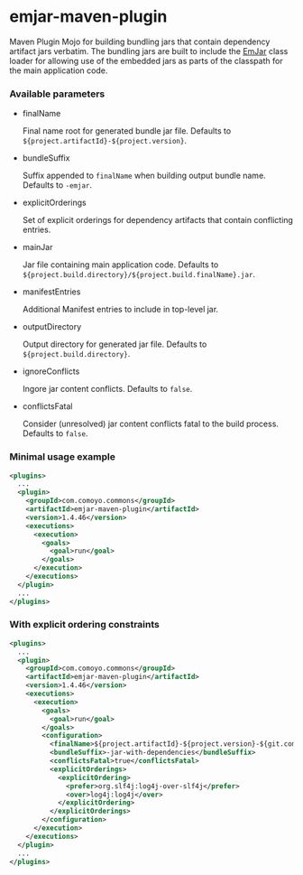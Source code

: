 emjar-maven-plugin
==================

Maven Plugin Mojo for building bundling jars that contain dependency artifact jars verbatim.  The bundling jars are built to include the [EmJar](../emjar) class loader for allowing use of the embedded jars as parts of the classpath for the main application code.

### Available parameters

* finalName

    Final name root for generated bundle jar file.  Defaults to `${project.artifactId}-${project.version}`.

* bundleSuffix

    Suffix appended to `finalName` when building output bundle name.  Defaults to `-emjar`.

* explicitOrderings

    Set of explicit orderings for dependency artifacts that contain conflicting entries.

*  mainJar

    Jar file containing main application code.  Defaults to `${project.build.directory}/${project.build.finalName}.jar`.

*  manifestEntries

    Additional Manifest entries to include in top-level jar.

* outputDirectory

    Output directory for generated jar file.  Defaults to `${project.build.directory}`.

* ignoreConflicts

    Ingore jar content conflicts.  Defaults to `false`.

* conflictsFatal

    Consider (unresolved) jar content conflicts fatal to the build process.  Defaults to `false`.


### Minimal usage example

```xml
<plugins>
  ...
  <plugin>
    <groupId>com.comoyo.commons</groupId>
    <artifactId>emjar-maven-plugin</artifactId>
    <version>1.4.46</version>
    <executions>
      <execution>
        <goals>
          <goal>run</goal>
        </goals>
      </execution>
    </executions>
  </plugin>
  ...
</plugins>
```

### With explicit ordering constraints

```xml
<plugins>
  ...
  <plugin>
    <groupId>com.comoyo.commons</groupId>
    <artifactId>emjar-maven-plugin</artifactId>
    <version>1.4.46</version>
    <executions>
      <execution>
        <goals>
          <goal>run</goal>
        </goals>
        <configuration>
          <finalName>${project.artifactId}-${project.version}-${git.commit.id.abbrev}</finalName>
          <bundleSuffix>-jar-with-dependencies</bundleSuffix>
          <conflictsFatal>true</conflictsFatal>
          <explicitOrderings>
            <explicitOrdering>
              <prefer>org.slf4j:log4j-over-slf4j</prefer>
              <over>log4j:log4j</over>
            </explicitOrdering>
          </explicitOrderings>
        </configuration>
      </execution>
    </executions>
  </plugin>
  ...
</plugins>
```
